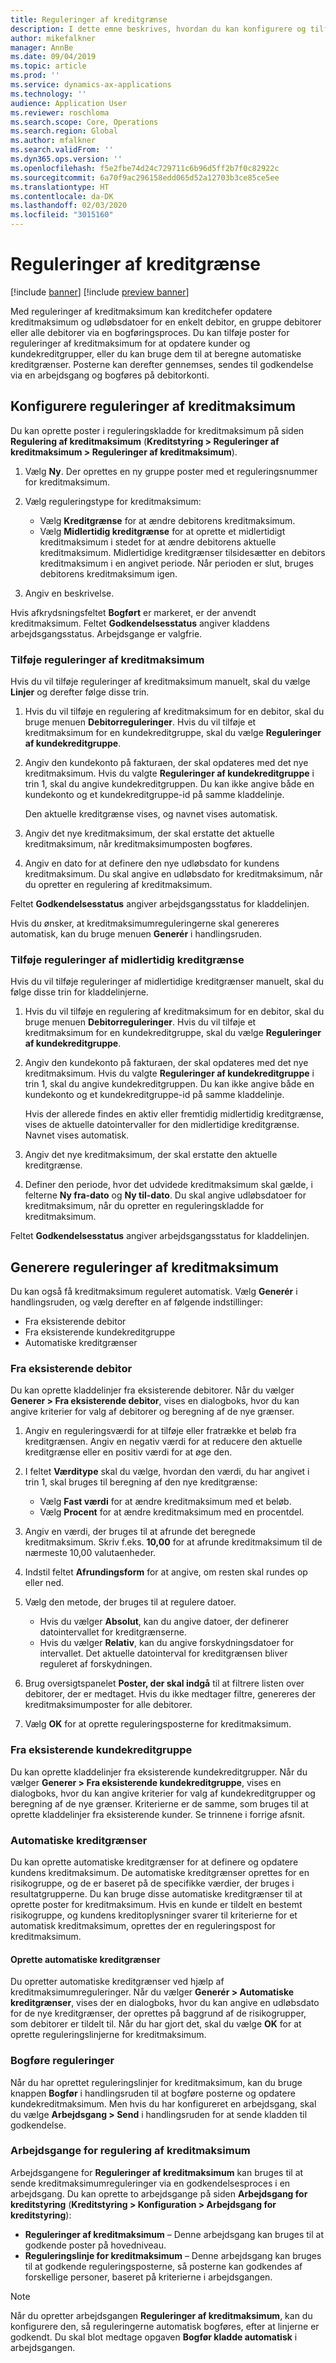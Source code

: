 ```yaml
---
title: Reguleringer af kreditgrænse
description: I dette emne beskrives, hvordan du kan konfigurere og tilføje reguleringer af kreditgrænser.
author: mikefalkner
manager: AnnBe
ms.date: 09/04/2019
ms.topic: article
ms.prod: ''
ms.service: dynamics-ax-applications
ms.technology: ''
audience: Application User
ms.reviewer: roschloma
ms.search.scope: Core, Operations
ms.search.region: Global
ms.author: mfalkner
ms.search.validFrom: ''
ms.dyn365.ops.version: ''
ms.openlocfilehash: f5e2fbe74d24c729711c6b96d5ff2b7f0c82922c
ms.sourcegitcommit: 6a70f9ac296158edd065d52a12703b3ce85ce5ee
ms.translationtype: HT
ms.contentlocale: da-DK
ms.lasthandoff: 02/03/2020
ms.locfileid: "3015160"
---
```

# <a name="credit-limit-adjustments"></a>Reguleringer af kreditgrænse 

[!include [banner](../includes/banner.md)]
[!include [preview banner](../includes/preview-banner.md)]

Med reguleringer af kreditmaksimum kan kreditchefer opdatere kreditmaksimum og udløbsdatoer for en enkelt debitor, en gruppe debitorer eller alle debitorer via en bogføringsproces. Du kan tilføje poster for reguleringer af kreditmaksimum for at opdatere kunder og kundekreditgrupper, eller du kan bruge dem til at beregne automatiske kreditgrænser. Posterne kan derefter gennemses, sendes til godkendelse via en arbejdsgang og bogføres på debitorkonti.

## <a name="set-up-credit-limit-adjustments"></a>Konfigurere reguleringer af kreditmaksimum

Du kan oprette poster i reguleringskladde for kreditmaksimum på siden **Regulering af kreditmaksimum** (**Kreditstyring \> Reguleringer af kreditmaksimum \> Reguleringer af kreditmaksimum**).

1. Vælg **Ny**. Der oprettes en ny gruppe poster med et reguleringsnummer for kreditmaksimum.
2. Vælg reguleringstype for kreditmaksimum:

    - Vælg **Kreditgrænse** for at ændre debitorens kreditmaksimum.
    - Vælg **Midlertidig kreditgrænse** for at oprette et midlertidigt kreditmaksimum i stedet for at ændre debitorens aktuelle kreditmaksimum. Midlertidige kreditgrænser tilsidesætter en debitors kreditmaksimum i en angivet periode. Når perioden er slut, bruges debitorens kreditmaksimum igen.
3. Angiv en beskrivelse. 

Hvis afkrydsningsfeltet **Bogført** er markeret, er der anvendt kreditmaksimum. Feltet **Godkendelsesstatus** angiver kladdens arbejdsgangsstatus. Arbejdsgange er valgfrie.

### <a name="add-credit-limit-adjustments"></a>Tilføje reguleringer af kreditmaksimum

Hvis du vil tilføje reguleringer af kreditmaksimum manuelt, skal du vælge **Linjer** og derefter følge disse trin.

1. Hvis du vil tilføje en regulering af kreditmaksimum for en debitor, skal du bruge menuen **Debitorreguleringer**. Hvis du vil tilføje et kreditmaksimum for en kundekreditgruppe, skal du vælge **Reguleringer af kundekreditgruppe**.
2. Angiv den kundekonto på fakturaen, der skal opdateres med det nye kreditmaksimum. Hvis du valgte **Reguleringer af kundekreditgruppe** i trin 1, skal du angive kundekreditgruppen. Du kan ikke angive både en kundekonto og et kundekreditgruppe-id på samme kladdelinje.

    Den aktuelle kreditgrænse vises, og navnet vises automatisk.

3. Angiv det nye kreditmaksimum, der skal erstatte det aktuelle kreditmaksimum, når kreditmaksimumposten bogføres.
4. Angiv en dato for at definere den nye udløbsdato for kundens kreditmaksimum. Du skal angive en udløbsdato for kreditmaksimum, når du opretter en regulering af kreditmaksimum.

Feltet **Godkendelsesstatus** angiver arbejdsgangsstatus for kladdelinjen.

Hvis du ønsker, at kreditmaksimumreguleringerne skal genereres automatisk, kan du bruge menuen **Generér** i handlingsruden.
 
### <a name="add-temporary-credit-limit-adjustments"></a>Tilføje reguleringer af midlertidig kreditgrænse

Hvis du vil tilføje reguleringer af midlertidige kreditgrænser manuelt, skal du følge disse trin for kladdelinjerne.

1. Hvis du vil tilføje en regulering af kreditmaksimum for en debitor, skal du bruge menuen **Debitorreguleringer**. Hvis du vil tilføje et kreditmaksimum for en kundekreditgruppe, skal du vælge **Reguleringer af kundekreditgruppe**.
2. Angiv den kundekonto på fakturaen, der skal opdateres med det nye kreditmaksimum. Hvis du valgte **Reguleringer af kundekreditgruppe** i trin 1, skal du angive kundekreditgruppen. Du kan ikke angive både en kundekonto og et kundekreditgruppe-id på samme kladdelinje.

    Hvis der allerede findes en aktiv eller fremtidig midlertidig kreditgrænse, vises de aktuelle datointervaller for den midlertidige kreditgrænse. Navnet vises automatisk.

3. Angiv det nye kreditmaksimum, der skal erstatte den aktuelle kreditgrænse.
4. Definer den periode, hvor det udvidede kreditmaksimum skal gælde, i felterne **Ny fra-dato** og **Ny til-dato**. Du skal angive udløbsdatoer for kreditmaksimum, når du opretter en reguleringskladde for kreditmaksimum.

Feltet **Godkendelsesstatus** angiver arbejdsgangsstatus for kladdelinjen.

## <a name="generate-credit-limit-adjustments"></a>Generere reguleringer af kreditmaksimum

Du kan også få kreditmaksimum reguleret automatisk. Vælg **Generér** i handlingsruden, og vælg derefter en af følgende indstillinger:

- Fra eksisterende debitor
- Fra eksisterende kundekreditgruppe
- Automatiske kreditgrænser

### <a name="from-existing-customer"></a>Fra eksisterende debitor

Du kan oprette kladdelinjer fra eksisterende debitorer. Når du vælger **Generer \> Fra eksisterende debitor**, vises en dialogboks, hvor du kan angive kriterier for valg af debitorer og beregning af de nye grænser.

1. Angiv en reguleringsværdi for at tilføje eller fratrække et beløb fra kreditgrænsen. Angiv en negativ værdi for at reducere den aktuelle kreditgrænse eller en positiv værdi for at øge den.
2. I feltet **Værditype** skal du vælge, hvordan den værdi, du har angivet i trin 1, skal bruges til beregning af den nye kreditgrænse:

    - Vælg **Fast værdi** for at ændre kreditmaksimum med et beløb.
    - Vælg **Procent** for at ændre kreditmaksimum med en procentdel.

3. Angiv en værdi, der bruges til at afrunde det beregnede kreditmaksimum. Skriv f.eks. **10,00** for at afrunde kreditmaksimum til de nærmeste 10,00 valutaenheder.
4. Indstil feltet **Afrundingsform** for at angive, om resten skal rundes op eller ned.
5. Vælg den metode, der bruges til at regulere datoer.

    - Hvis du vælger **Absolut**, kan du angive datoer, der definerer datointervallet for kreditgrænserne.
    - Hvis du vælger **Relativ**, kan du angive forskydningsdatoer for intervallet. Det aktuelle datointerval for kreditgrænsen bliver reguleret af forskydningen.

6. Brug oversigtspanelet **Poster, der skal indgå** til at filtrere listen over debitorer, der er medtaget. Hvis du ikke medtager filtre, genereres der kreditmaksimumposter for alle debitorer.
7. Vælg **OK** for at oprette reguleringsposterne for kreditmaksimum.

### <a name="from-existing-customer-credit-group"></a>Fra eksisterende kundekreditgruppe

Du kan oprette kladdelinjer fra eksisterende kundekreditgrupper. Når du vælger **Generer \> Fra eksisterende kundekreditgruppe**, vises en dialogboks, hvor du kan angive kriterier for valg af kundekreditgrupper og beregning af de nye grænser. Kriterierne er de samme, som bruges til at oprette kladdelinjer fra eksisterende kunder. Se trinnene i forrige afsnit.

### <a name="automatic-credit-limits"></a>Automatiske kreditgrænser

Du kan oprette automatiske kreditgrænser for at definere og opdatere kundens kreditmaksimum. De automatiske kreditgrænser oprettes for en risikogruppe, og de er baseret på de specifikke værdier, der bruges i resultatgrupperne. Du kan bruge disse automatiske kreditgrænser til at oprette poster for kreditmaksimum. Hvis en kunde er tildelt en bestemt risikogruppe, og kundens kreditoplysninger svarer til kriterierne for et automatisk kreditmaksimum, oprettes der en reguleringspost for kreditmaksimum.

#### <a name="create-automatic-credit-limits"></a>Oprette automatiske kreditgrænser

Du opretter automatiske kreditgrænser ved hjælp af kreditmaksimumreguleringer. Når du vælger **Generér \> Automatiske kreditgrænser**, vises der en dialogboks, hvor du kan angive en udløbsdato for de nye kreditgrænser, der oprettes på baggrund af de risikogrupper, som debitorer er tildelt til. Når du har gjort det, skal du vælge **OK** for at oprette reguleringslinjerne for kreditmaksimum.

### <a name="post-adjustments"></a>Bogføre reguleringer

Når du har oprettet reguleringslinjer for kreditmaksimum, kan du bruge knappen **Bogfør** i handlingsruden til at bogføre posterne og opdatere kundekreditmaksimum. Men hvis du har konfigureret en arbejdsgang, skal du vælge **Arbejdsgang \> Send** i handlingsruden for at sende kladden til godkendelse.

### <a name="credit-limit-adjustments-workflows"></a>Arbejdsgange for regulering af kreditmaksimum

Arbejdsgangene for **Reguleringer af kreditmaksimum** kan bruges til at sende kreditmaksimumreguleringer via en godkendelsesproces i en arbejdsgang. Du kan oprette to arbejdsgange på siden **Arbejdsgang for kreditstyring** (**Kreditstyring \> Konfiguration \> Arbejdsgang for kreditstyring**):

- **Reguleringer af kreditmaksimum** – Denne arbejdsgang kan bruges til at godkende poster på hovedniveau.
- **Reguleringslinje for kreditmaksimum** – Denne arbejdsgang kan bruges til at godkende reguleringsposterne, så posterne kan godkendes af forskellige personer, baseret på kriterierne i arbejdsgangen.

> [!NOTE]
> Når du opretter arbejdsgangen **Reguleringer af kreditmaksimum**, kan du konfigurere den, så reguleringerne automatisk bogføres, efter at linjerne er godkendt. Du skal blot medtage opgaven **Bogfør kladde automatisk** i arbejdsgangen.
